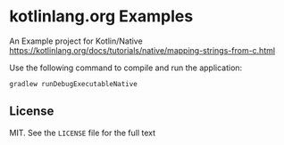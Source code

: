 # kotlinlang.org Examples

An Example project for Kotlin/Native
https://kotlinlang.org/docs/tutorials/native/mapping-strings-from-c.html

Use the following command to compile and run the application:
```
gradlew runDebugExecutableNative
```

## License
MIT. See the `LICENSE` file for the full text


